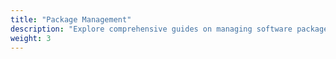 ```yaml
---
title: "Package Management"
description: "Explore comprehensive guides on managing software packages using Fedora's package management tools such as DNF (Dandified Yum) and RPM (RPM Package Manager). Learn the ins and outs of package installation, removal, updates, and resolving dependencies to effectively manage software on your Fedora system."
weight: 3
---
```

